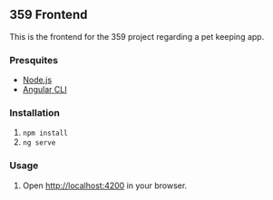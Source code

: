 ## 359 Frontend

This is the frontend for the 359 project regarding a pet keeping app.

### Presquites

- [Node.js](https://nodejs.org/en/)
- [Angular CLI](https://cli.angular.io/)

### Installation

1. ```npm install```
2. ```ng serve```

### Usage

1. Open [http://localhost:4200](http://localhost:4200) in your browser.
